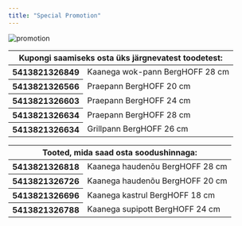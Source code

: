 ```yaml
---
title: "Special Promotion"
---
```


<div class="rules_container">
    <div class="rules_content">
      <img src="images/promotion_et.jpg" alt="promotion">
        <div class="tables">
            <table>
                <thead><th colspan="2">Kupongi saamiseks osta üks järgnevatest toodetest:</th></thead>
                <tbody>
                    <tr>
                        <th>5413821326849</th> <td>Kaanega wok-pann BergHOFF 28 cm</td>
                    </tr>
                    <tr>
                        <th>5413821326566</th> <td>Praepann BergHOFF 20 cm</td>
                    </tr>
                    <tr>
                        <th>5413821326603</th> <td>Praepann BergHOFF 24 cm</td>
                    </tr>
                    <tr>
                        <th>5413821326634</th> <td>Praepann BergHOFF 28 cm</td>
                    </tr>
                    <tr>
                        <th>5413821326634</th> <td>Grillpann BergHOFF 26 cm</td>
                    </tr>
                </tbody>
            </table>
            <table>
                <thead><th colspan="2">Tooted, mida saad osta soodushinnaga:</th></thead>
                <tbody>
                    <tr>
                        <th>5413821326818</th> <td>Kaanega haudenõu BergHOFF 28 cm</td>
                    </tr>
                    <tr>
                        <th>5413821326726</th> <td>Kaanega haudenõu BergHOFF 20 cm</td>
                    </tr>
                    <tr>
                        <th>5413821326696</th> <td>Kaanega kastrul BergHOFF 18 cm</td>
                    </tr>
                    <tr>
                        <th>5413821326788</th> <td>Kaanega supipott BergHOFF 24 cm</td>
                    </tr>
                </tbody>
            </table>
        </div>
    </div>
    <!-- <div class="no_promotion">
        <p>Täname, et vaatate meie pakkumisi.</p>
        <p>Hetkel eripakkumisi ei ole.</p>
        <p>Külastage meid varsti uuesti!</p>
    </div> -->
</div>